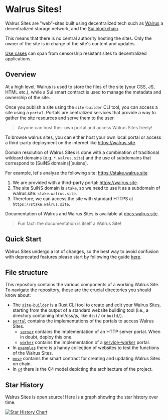 # Walrus Sites!

Walrus Sites are "web"-sites built using decentralized tech such as [Walrus][walrus-link]
a decentralized storage network, and the [Sui blockchain][sui-link].

This means that there is no central authority hosting the sites. Only the owner of the site is in
charge of the site's content and updates.

[Use cases][use-cases] can span from censorship resistant sites to decentralized applications.

## Overview

At a high level, Walrus is used to store the files of the site (your CSS, JS, HTML etc.),
while a Sui smart contract is used to manage the metadata and ownership of the site.

Once you publish a site using the  `site-builder` CLI tool, you can access a site using a `portal`.
Portals are centralized services that provide a way to gather the site resources and serve them to the user.

> Anyone can host their own portal and access Walrus Sites freely!

To browse walrus sites, you can either host your own local portal or access a third-party deployment
on the internet like https://walrus.site.

Domain resolution of Walrus Sites is done with a combination of traditional wildcard domains (e.g. `*.walrus.site`)
and the use of subdomains that correspond to [SuiNS domains][suisns].

For example, let's analyze the following site: https://stake.walrus.site

1. We are provided with a third-party portal: https://walrus.site.
2. The site SuiNS domain is `stake`, so we need to use it as a subdomain of walrus.site: `stake.walrus.site`.
3. Therefore, we can access the site with standard HTTPS at `https://stake.walrus.site`.

Documentation of Walrus and Walrus Sites is available at [docs.walrus.site][walrus-sites-docs].

> Fun fact: the documentation is itself a Walrus Site!

## Quick Start

Walrus Sites undergo a lot of changes, so the best way to avoid confusion with deprecated features
please start by following the guide [here](https://docs.walrus.site/walrus-sites/intro.html).

## File structure

This repository contains the various components of a working Walrus Site.
To navigate the repository, these are the crucial directories you should know about:

- The [`site-builder`](./site-builder/) is a Rust CLI tool to create and edit your Walrus Sites, starting from the
  output of a standard website building tool (i.e., a directory containing html/css/js, like `dist/` or `build/`).
- [`portal`](./portal/) contains the implementations of the portals to access Walrus Sites.
  - [`server`](./portal/server/) contains the implementation of an HTTP server portal. When in doubt, deploy this one.
  - [`worker`](./portal/worker/) contains the implementation of a [service-worker][service-worker] portal.
- In [`examples`](./examples/) there is a handy collection of websites to test the functions of the Walrus
  Sites.
- [`move`](./move/) contains the smart contract for creating and updating Walrus Sites on chain.
- In [`c4`](./c4/) there is the C4 model depicting the architecture of the project.

## Star History

Walrus Sites is open source! Here is a graph showing the star history over time.

[![Star History Chart](https://api.star-history.com/svg?repos=MystenLabs/walrus-sites&type=Date)](https://star-history.com/#MystenLabs/walrus-sites&Date)

[walrus-link]: https://www.walrus.xyz/
[sui-link]: https://docs.sui.io/
[use-cases]: https://docs.walrus.site/design/objectives_use_cases.html#use-cases
[walrus-sites-docs]: https://docs.walrus.site/walrus-sites/intro.html
[service-worker]: https://developer.mozilla.org/en-US/docs/Web/API/Service_Worker_API
[suins]: https://suins.io/

